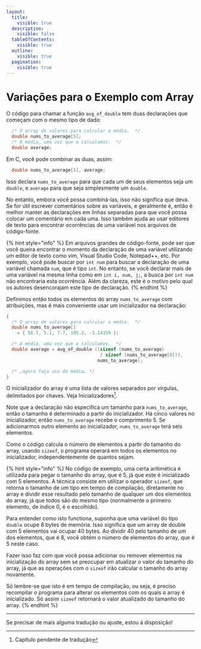 ```yaml
---
layout:
  title:
    visible: true
  description:
    visible: false
  tableOfContents:
    visible: true
  outline:
    visible: true
  pagination:
    visible: true
---
```


# Variações para o Exemplo com Array

O código para chamar a função `avg_of_double` tem duas declarações que começam com o mesmo tipo de dado:

```c
  /* O array de valores para calcular a média.  */
  double nums_to_average[5];
  /* A média, uma vez que a calculamos.  */
  double average;
```

Em C, você pode combinar as duas, assim:

```c
  double nums_to_average[5], average;
```

Isso declara `nums_to_average` para que cada um de seus elementos seja um `double`, e `average` para que seja simplesmente um `double`.

No entanto, embora você possa combiná-las, isso não significa que deva. Se for útil escrever comentários sobre as variáveis, e geralmente é, então é melhor manter as declarações em linhas separadas para que você possa colocar um comentário em cada uma. Isso também ajuda ao usar editores de texto para encontrar ocorrências de uma variável nos arquivos de código-fonte.

{% hint style="info" %}
Em arquivos grandes de código-fonte, pode ser que você queira encontrar o momento da declaração de uma variável utilizando um editor de texto como vim, Visual Studio Code, Notepad++, etc. Por exemplo, você pode buscar por `int num` para buscar a declaração de uma variável chamada `num`, que é tipo `int`. No entanto, se você declarar mais de uma variável na mesma linha como em `int i, num, j;`, a busca por `int num` não encontraria esta ocorrência. Além da clareza, este é o motivo pelo qual os autores desencorajam este tipo de declaração.
{% endhint %}

Definimos então todos os elementos do array `nums_to_average` com atribuições, mas é mais conveniente usar um inicializador na declaração:

```c
{
  /* O array de valores para calcular a média.  */
  double nums_to_average[]
    = { 58.7, 5.1, 7.7, 105.2, -3.14159 };

  /* A média, uma vez que a calculamos.  */
  double average = avg_of_double ((sizeof (nums_to_average)
                                   / sizeof (nums_to_average[0])),
                                  nums_to_average);

  /* …agora faça uso da média… */
}
```

O inicializador do array é uma lista de valores separados por vírgulas, delimitados por chaves. Veja Inicializadores[^1].

Note que a declaração não especifica um tamanho para `nums_to_average`, então o tamanho é determinado a partir do inicializador. Há cinco valores no inicializador, então `nums_to_average` recebe o comprimento 5. Se adicionarmos outro elemento ao inicializador, `nums_to_average` terá seis elementos.

Como o código calcula o número de elementos a partir do tamanho do array, usando `sizeof`, o programa operará em todos os elementos no inicializador, independentemente de quantos sejam.

{% hint style="info" %}
No código de exemplo, uma certa aritimética é utilizada para pegar o tamanho do array, que é 5,  já que este é inicializado com 5 elementos. A técnica consiste em utilizar o operador `sizeof`, que retorna o tamanho de um tipo em tempo de compilação, diretamente no array e dividir esse resultado pelo tamanho de qualquer um dos elementos do array, já que todos são do mesmo tipo (normalmente o primeiro elemento, de índice 0, é o escolhido).

Para entender como isto functiona, suponha que uma variável do tipo `double` ocupe 8 bytes de memória. Isso significa que um array de double com 5 elementos vai ocupar 40 bytes. Ao dividir 40 pelo tamanho de um dos elementos, que é 8, você obtém o número de elementos do array, que é 5 neste caso.

Fazer isso faz com que você possa adicionar ou remover elementos na inicialização do array sem se preocupar em atualizar o valor do tamanho do array, já que as operações com o `sizeof` irão calcular o tamanho do array novamente.

Só lembre-se que isto é em tempo de compilação, ou seja, é preciso recompilar o programa para alterar os elementos com os quais o array é inicializado. Só assim `sizeof` retornará o valor atualizado do tamanho do array.
{% endhint %}

***

Se precisar de mais alguma tradução ou ajuste, estou à disposição!

[^1]: Capítulo pendente de tradução
